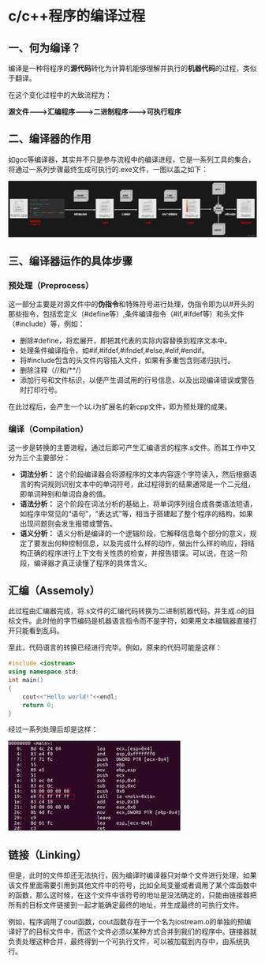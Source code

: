 # c/c++程序的编译过程
## 一、何为编译？
编译是一种将程序的**源代码**转化为计算机能够理解并执行的**机器代码**的过程，类似于翻译。

在这个变化过程中的大致流程为：

**源文件———>汇编程序———>二进制程序———>可执行程序**

## 二、编译器的作用

如gcc等编译器，其实并不只是参与流程中的编译进程，它是一系列工具的集合，将通过一系列步骤最终生成可执行的.exe文件，一图以盖之如下：

![编译过程](2.4pic2.png)

## 三、编译器运作的具体步骤
### 预处理（Preprocess）
这一部分主要是对源文件中的**伪指令**和特殊符号进行处理，伪指令即为以#开头的那些指令，包括宏定义（#define等）,条件编译指令（#if,#ifdef等）和头文件（#include）等，例如：

* 删除#define，将宏展开，即把其代表的实际内容替换到程序文本中。
* 处理条件编译指令，如#if,#ifdef,#ifndef,#else,#elif,#endif。
* 将#include包含的头文件内容插入文件，如果有多重包含则递归执行。
* 删除注释（//和/**/）
* 添加行号和文件标识，以便产生调试用的行号信息，以及出现编译错误或警告时打印行号。

在此过程后，会产生一个以.i为扩展名的新cpp文件，即为预处理的成果。

### 编译（Compilation）
这一步是转换的主要进程，通过后即可产生汇编语言的程序.s文件。而其工作中又分为三个主要部分：
* **词法分析：** 这个阶段编译器会将源程序的文本内容逐个字符读入，然后根据语言的构词规则识别文本中的单词符号，此过程得到的结果通常是一个二元组，即单词种别和单词自身的值。
* **语法分析：** 这个阶段在词法分析的基础上，将单词序列组合成各类语法短语，如程序中常见的“语句”，“表达式”等，相当于搭建起了整个程序的结构，如果出现问题则会发生报错或警告。
* **语义分析：** 语义分析是编译的一个逻辑阶段，它解释信息每个部分的意义，规定了要发出何种控制信息，以及完成什么样的动作，做出什么样的响应，将结构正确的程序进行上下文有关性质的检查，并报告错误。可以说，在这一阶段，编译器才真正读懂了程序的具体含义。

## 汇编（Assemoly）
此过程由汇编器完成，将.s文件的汇编代码转换为二进制机器代码，并生成.o的目标文件。此时他的字节编码是机器语言指令而不是字符，如果用文本编辑器直接打开只能看到乱码。

至此，代码语言的转换已经进行完毕。例如，原来的代码可能是这样：
```c++
#include <iostream>
using namespace std;
int main()
{
    cout<<"Hello world!"<<endl;
    return 0;
}
```
经过一系列处理后却是这样：

![](2.4pic.png)

## 链接（Linking）
但是，此时的文件却还无法执行，因为编译时编译器只对单个文件进行处理，如果该文件里面需要引用到其他文件中的符号，比如全局变量或者调用了某个库函数中的函数，那么这时候，在这个文件中该符号的地址是没法确定的，只能由链接器把所有的目标文件链接到一起才能确定最终的地址，并生成最终的可执行文件。

例如，程序调用了cout函数，cout函数存在于一个名为iostream.o的单独的预编译好了的目标文件中，而这个文件必须以某种方式合并到我们的程序中。链接器就负责处理这种合并，最终得到一个可执行文件，可以被加载到内存中，由系统执行。
